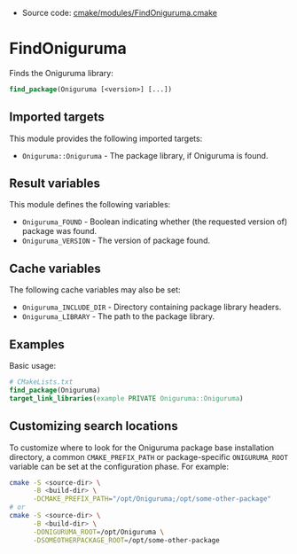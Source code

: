 <!-- This is auto-generated file. -->
* Source code: [cmake/modules/FindOniguruma.cmake](https://github.com/petk/php-build-system/blob/master/cmake/cmake/modules/FindOniguruma.cmake)

# FindOniguruma

Finds the Oniguruma library:

```cmake
find_package(Oniguruma [<version>] [...])
```

## Imported targets

This module provides the following imported targets:

* `Oniguruma::Oniguruma` - The package library, if Oniguruma is found.

## Result variables

This module defines the following variables:

* `Oniguruma_FOUND` - Boolean indicating whether (the requested version of)
  package was found.
* `Oniguruma_VERSION` - The version of package found.

## Cache variables

The following cache variables may also be set:

* `Oniguruma_INCLUDE_DIR` - Directory containing package library headers.
* `Oniguruma_LIBRARY` - The path to the package library.

## Examples

Basic usage:

```cmake
# CMakeLists.txt
find_package(Oniguruma)
target_link_libraries(example PRIVATE Oniguruma::Oniguruma)
```

## Customizing search locations

To customize where to look for the Oniguruma package base
installation directory, a common `CMAKE_PREFIX_PATH` or
package-specific `ONIGURUMA_ROOT` variable can be set at
the configuration phase. For example:

```sh
cmake -S <source-dir> \
      -B <build-dir> \
      -DCMAKE_PREFIX_PATH="/opt/Oniguruma;/opt/some-other-package"
# or
cmake -S <source-dir> \
      -B <build-dir> \
      -DONIGURUMA_ROOT=/opt/Oniguruma \
      -DSOMEOTHERPACKAGE_ROOT=/opt/some-other-package
```
